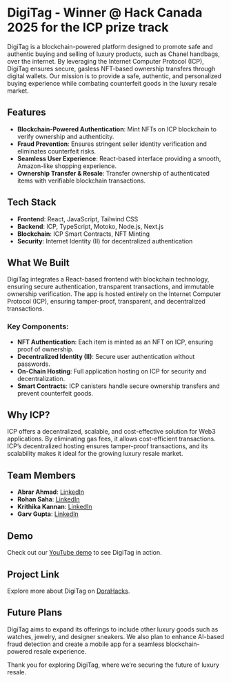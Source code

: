 # DigiTag - Winner @ Hack Canada 2025 for the ICP prize track

DigiTag is a blockchain-powered platform designed to promote safe and authentic buying and selling of luxury products, such as Chanel handbags, over the internet. By leveraging the Internet Computer Protocol (ICP), DigiTag ensures secure, gasless NFT-based ownership transfers through digital wallets. Our mission is to provide a safe, authentic, and personalized buying experience while combating counterfeit goods in the luxury resale market.

## Features
- **Blockchain-Powered Authentication**: Mint NFTs on ICP blockchain to verify ownership and authenticity.
- **Fraud Prevention**: Ensures stringent seller identity verification and eliminates counterfeit risks.
- **Seamless User Experience**: React-based interface providing a smooth, Amazon-like shopping experience.
- **Ownership Transfer & Resale**: Transfer ownership of authenticated items with verifiable blockchain transactions.

## Tech Stack
- **Frontend**: React, JavaScript, Tailwind CSS
- **Backend**: ICP, TypeScript, Motoko, Node.js, Next.js
- **Blockchain**: ICP Smart Contracts, NFT Minting
- **Security**: Internet Identity (II) for decentralized authentication

## What We Built
DigiTag integrates a React-based frontend with blockchain technology, ensuring secure authentication, transparent transactions, and immutable ownership verification. The app is hosted entirely on the Internet Computer Protocol (ICP), ensuring tamper-proof, transparent, and decentralized transactions.

### Key Components:
- **NFT Authentication**: Each item is minted as an NFT on ICP, ensuring proof of ownership.
- **Decentralized Identity (II)**: Secure user authentication without passwords.
- **On-Chain Hosting**: Full application hosting on ICP for security and decentralization.
- **Smart Contracts**: ICP canisters handle secure ownership transfers and prevent counterfeit goods.

## Why ICP?
ICP offers a decentralized, scalable, and cost-effective solution for Web3 applications. By eliminating gas fees, it allows cost-efficient transactions. ICP’s decentralized hosting ensures tamper-proof transactions, and its scalability makes it ideal for the growing luxury resale market.

## Team Members
- **Abrar Ahmad**: [LinkedIn](https://linkedin.com/in/abrar-ahmad-36b949271)
- **Rohan Saha**: [LinkedIn](https://linkedin.com/in/rohansaha27)
- **Krithika Kannan**: [LinkedIn](https://linkedin.com/in/krithikakannan06)
- **Garv Gupta**: [LinkedIn](https://www.linkedin.com/in/garv1908/)

## Demo
Check out our [YouTube demo](https://youtu.be/ybWR_AV5Oxg) to see DigiTag in action.

## Project Link
Explore more about DigiTag on [DoraHacks](https://dorahacks.io/buidl/23016).

## Future Plans
DigiTag aims to expand its offerings to include other luxury goods such as watches, jewelry, and designer sneakers. We also plan to enhance AI-based fraud detection and create a mobile app for a seamless blockchain-powered resale experience.

Thank you for exploring DigiTag, where we’re securing the future of luxury resale.
